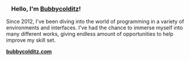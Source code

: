 ### <img src="https://media.giphy.com/media/hvRJCLFzcasrR4ia7z/giphy.gif" width="10px"> Hello, I'm [Bubbycolditz](https://bubbycolditz.ezyro.com)!

Since 2012, I've been diving into the world of programming in a variety of environments and interfaces. I've had the chance to immerse myself into many different works, giving endless amount of opportunities to help improve my skill set.

**[bubbycolditz.com](https://bubbycolditz.com/)**
